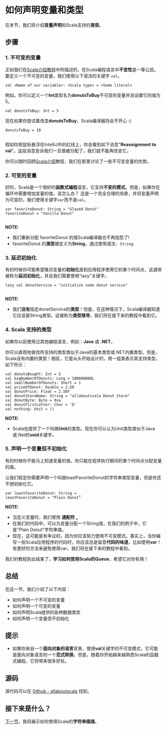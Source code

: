 # 如何声明变量和类型

在本节，我们将介绍**变量声明**和Scala支持的**类型**。

## 步骤

### 1. 不可变的变量

正如我们在[Scala介绍教程](0_3.md)中所描述的，在Scala编程语言中**不变性**是一等公民。要定义一个不可变的变量，我们使用以下语法的关键字 `val`。


```
val <Name of our variable>: <Scala type> = <Some literal>

```

例如，你可以定义一个**Int**类型名为**donutsToBuy**不可变的变量并且设置它的值为5。

```
val donutsToBuy: Int = 5

```

现在如果你尝试着改变**donutsToBuy**，Scala编译器将会不开心 :(


```
donutsToBuy = 10


```

假如你把鼠标悬浮在IntelliJ中的红线上，你会看到如下消息"**Reassignment to val**"。这段消息告诉我们一旦值被分配了，我们就不能再改变它。

你可以随时回顾[Scala介绍](0_1.md)教程，我们在那里讨论了一些不可变变量的优势。

### 2. 可变的变量

好的，Scala是一个很好的**函数式编程**语言，它支持**不变的模式**。但是，如果你在循环中需要增加变量的值，该怎么办？ 这是一个完全合理的场景，并将变量声明为可变的，我们使用关键字`var`而不是`val`。

```
var favoriteDonut: String = "Glazed Donut"
favoriteDonut = "Vanilla Donut"


```

**NOTE:**

- 我们重新分配 favoriteDonut 的值Scala编译器也不再抱怨了!
- favoriteDonut 的**类型**被定义为**String**，通过使用语法`: String`


### 3. 延迟初始化

有的时候你可能希望推迟变量的**初始化**直到应用程序使用它的某个时间点，这通常被称为**延迟初始化**，并且我们需要使用"lazy"关键字。

```
lazy val donutService = "initialize some donut service"


```

**NOTE:**

- 我们**没有**指定donetService的**类型**！但是，在这种情况下，Scala编译器知道它应该是String类型。这被称为**类型推导**，我们将在接下来的教程中看到它。

### 4. Scala 支持的类型

如果你以前使用过其他编程语言，例如：**Java** 或 **.NET**，

你可以直观地查找所支持的类型类似于Java的基本类型或.NET内置类型。但是，Scala没有内置的类型！相反，它是从头开始设计的，用一组类表示其支持类型，如下所示：


```
val donutsBought: Int = 5
val bigNumberOfDonuts: Long = 100000000L
val smallNumberOfDonuts: Short = 1
val priceOfDonut: Double = 2.50
val donutPrice: Float = 2.50f
val donutStoreName: String = "allaboutscala Donut Store"
val donutByte: Byte = 0xa
val donutFirstLetter: Char = 'D'
val nothing: Unit = ()

```

**NOTE:**

- Scala也提供了一个叫做**Unit**的类型。现在你可以认为Unit类型类似于Java或.Net的**void**关键字。

### 5. 声明一个变量但不初始化

有的时候你不能马上知道变量的值，你只能在程序执行期间的某个时间点分配变量的值。

让我们假定你需要声明一个叫做leastFavoriteDonut的字符串类型变量，但是你还不想初始化它。

```
var leastFavoriteDonut: String = _
leastFavoriteDonut = "Plain Donut"

```

**NOTE:**

- 当定义变量时，我们使用 **通配符 _**
- 在我们的代码中，可以为变量分配一个String值，在我们的例子中，它是"Plain Donut"字符串值。
- 现在，这可能是有争议的，因为你应该努力使用不可变模式。事实上，当你编写一些Scala应用程序的代码时，你应该总是留意**代码的味道**，比如使用**var**！有更好的方法来避免使用var，我们将在接下来的教程中看到。

我们的教程到此结束了，**学习如何使用Scala的Queue**，希望它对你有用！


## 总结

在这一节，我们介绍了以下内容：

- 如何声明一个不可变的变量
- 如何声明一个可变的变量
- 如何声明Scala提供的各种数据类型
- 如何声明一个变量但不初始化

## 提示

- 如果你来自一个**面向对象的语言**背景，使用**val**关键字的不可变模式，它可能是面向对象语言的一个**范式转换**。但是，随着你开始越来越熟悉Scala的函数式编程，它将带来很多好处。

## 源码

源代码可以在 [Github - allaboutscala](https://github.com/nadimbahadoor/allaboutscala) 找到。

## 接下来是什么？

[下一节](2_3.md)，我将展示如何使用Scala的**字符串插值**。